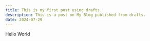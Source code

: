 ```yaml
---
title: This is my first post using drafts.
description: This is a post on My Blog published from drafts.
date: 2024-07-29
---
```


Hello World
